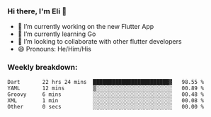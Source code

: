 ### Hi there, I'm Eli 👋
- 🔭 I’m currently working on the new Flutter App
- 🌱 I’m currently learning Go
- 🦄 I’m looking to collaborate with other flutter developers
- 😄 Pronouns: He/Him/His

### Weekly breakdown:
<!--START_SECTION:waka-->

```text
Dart       22 hrs 24 mins  ████████████████████████▓   98.55 %
YAML       12 mins         ▒░░░░░░░░░░░░░░░░░░░░░░░░   00.89 %
Groovy     6 mins          ░░░░░░░░░░░░░░░░░░░░░░░░░   00.48 %
XML        1 min           ░░░░░░░░░░░░░░░░░░░░░░░░░   00.08 %
Other      0 secs          ░░░░░░░░░░░░░░░░░░░░░░░░░   00.00 %
```

<!--END_SECTION:waka-->

